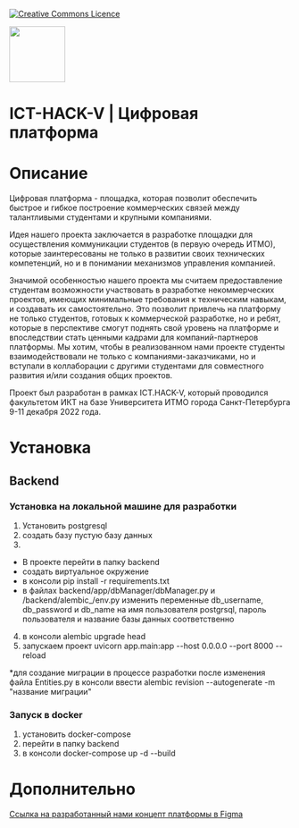 <a rel="license" href="[https://github.com/timsmr/ICT.HACK-IV/blob/main/LICENSE]"><img alt="Creative Commons Licence"
style="border-width:0" src="https://camo.githubusercontent.com/8935c1c469baaaff5f6efbce5bf38e51b2e8c8502ab49336064cc2bf05b0cd30/68747470733a2f2f696d672e736869656c64732e696f2f6769746875622f6c6963656e73652f65766c6b6f2f4943546f6e426f74" /></a>

<img src='https://user-images.githubusercontent.com/63160594/206897763-ae44cd6c-629f-4fcb-bc38-c39742e51c90.png' width='100'>



# ICT-HACK-V | Цифровая платформа

# Описание

Цифровая платформа - площадка, которая позволит обеспечить быстрое и гибкое построение коммерческих связей между талантливыми студентами и крупными компаниями.

Идея нашего проекта заключается в разработке площадки для осуществления коммуникации студентов (в первую очередь ИТМО), которые заинтересованы не только в развитии своих технических компетенций, но и в понимании механизмов управления компанией. 

Значимой особенностью нашего проекта мы считаем предоставление студентам возможности участвовать в разработке некоммерческих проектов, имеющих минимальные требования к техническим навыкам, и создавать их самостоятельно. Это позволит привлечь на платформу не только студентов, готовых к коммерческой разработке, но и ребят, которые в перспективе смогут поднять свой уровень на платформе и впоследствии стать ценными кадрами для компаний-партнеров платформы. Мы хотим, чтобы в реализованном нами проекте студенты взаимодействовали не только с компаниями-заказчиками, но и вступали в коллаборации с другими студентами для совместного развития и/или создания общих проектов. 

Проект был разработан в рамках ICT.HACK-V, который проводился факультетом ИКТ на базе Университета ИТМО города Санкт-Петербурга 9-11 декабря 2022 года.



# Установка
## Backend


### Установка на локальной машине для разработки

1. Установить postgresql
2. создать базу пустую базу данных
3. 
- В проекте перейти в папку backend
- создать виртуальное окружение
- в консоли pip install -r requirements.txt
- в файлах backend/app/dbManager/dbManager.py и /backend/alembic_/env.py изменить переменные db_username, db_password и db_name на имя пользователя     postgrsql, пароль пользователя и название базы данных соответственно 
4. в консоли alembic upgrade head 
5. запускаем проект uvicorn app.main:app --host 0.0.0.0 --port 8000 --reload

*для создание миграции в процессе разработки после изменения файла Entities.py в консоли ввести alembic revision --autogenerate -m "название миграции"

### Запуск в docker
1. установить docker-compose
2. перейти в папку backend
3. в консоли docker-compose up -d --build


# Дополнительно

[Ссылка на разработанный нами концепт платформы в Figma](https://www.figma.com/file/jGSuQvwiHX4dSR6ez00nHU/%D1%81%D0%B2%D0%B5%D0%BA%D0%BB%D0%BE "Наслаждайтесь!")






